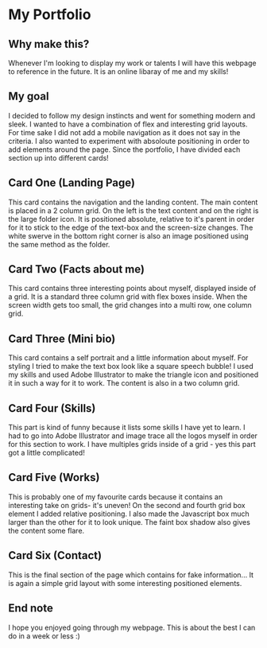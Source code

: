 # My Portfolio
## Why make this?
Whenever I'm looking to display my work or talents I will have this webpage to reference in the future. It is an online libaray of me and my skills!

## My goal
I decided to follow my design instincts and went for something modern and sleek. I wanted to have a combination of flex and interesting grid layouts. For time sake I did not add a mobile navigation as it does not say in the criteria. I also wanted to experiment with absoloute positioning in order to add elements around the page. Since the portfolio, I have divided each section up into different cards!

## Card One (Landing Page)
This card contains the navigation and the landing content. The main content is placed in a 2 column grid. On the left is the text content and on the right is the large folder icon. It is positioned absolute, relative to it's parent in order for it to stick to the edge of the text-box and the screen-size changes. The white swerve in the bottom right corner is also an image positioned using the same method as the folder.

## Card Two (Facts about me)
This card contains three interesting points about myself, displayed inside of a grid. It is a standard three column grid with flex boxes inside. When the screen width gets too small, the grid changes into a multi row, one column grid.

## Card Three (Mini bio)
This card contains a self portrait and a little information about myself. For styling I tried to make the text box look like a square speech bubble! I used my skills and used Adobe Illustrator to make the triangle icon and positioned it in such a way for it to work. The content is also in a two column grid.

## Card Four (Skills)
This part is kind of funny because it lists some skills I have yet to learn. I had to go into Adobe Illustrator and image trace all the logos myself in order for this section to work. I have multiples grids inside of a grid - yes this part got a little complicated!

## Card Five (Works)
This is probably one of my favourite cards because it contains an interesting take on grids- it's uneven! On the second and fourth grid box element I added relative positioning. I also made the Javascript box much larger than the other for it to look unique. The faint box shadow also gives the content some flare.

## Card Six (Contact)
This is the final section of the page which contains for fake information... It is again a simple grid layout with some interesting positioned elements.

## End note
I hope you enjoyed going through my webpage. This is about the best I can do in a week or less :)
